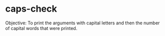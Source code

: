 # caps-check
Objective: To print the arguments with capital letters and then the number of capital words that were printed.
